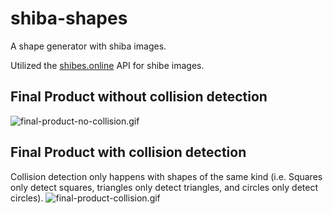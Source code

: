 # shiba-shapes
A shape generator with shiba images.

Utilized the [shibes.online](https://shibe.online/) API for shibe images.

## Final Product without collision detection
<img src="./images/final-product-no-collision.gif" alt="final-product-no-collision.gif">

## Final Product with collision detection
Collision detection only happens with shapes of the same kind (i.e. Squares only detect squares, triangles only detect triangles, and circles only detect circles).
<img src="./images/final-product-collision.gif" alt="final-product-collision.gif">
